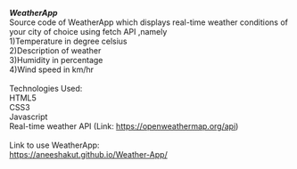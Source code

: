 <b><i>WeatherApp</i></b> 
<br>
Source code of WeatherApp which displays real-time weather conditions of your city of choice using fetch API ,namely
<br>
1)Temperature in degree celsius
<br>
2)Description of weather
<br>
3)Humidity in percentage
<br>
4)Wind speed in km/hr
<br>
<br>
Technologies Used:
<br>
HTML5
<br>
CSS3
<br>
Javascript
<br>
Real-time weather API (Link: https://openweathermap.org/api)
<br>
<br>
Link to use WeatherApp:
<br>
https://aneeshakut.github.io/Weather-App/
